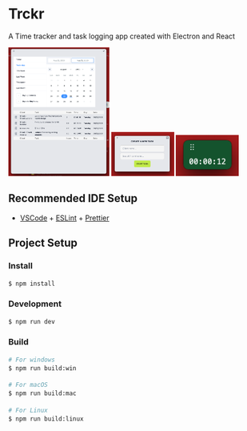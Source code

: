 # Trckr

A Time tracker and task logging app created with Electron and React

<img src="./screenshots/expanded.png" width="40%">
<img src="./screenshots/standard.png" width="25%">
<img src="./screenshots/mini.png" width="25%">

## Recommended IDE Setup

- [VSCode](https://code.visualstudio.com/) + [ESLint](https://marketplace.visualstudio.com/items?itemName=dbaeumer.vscode-eslint) + [Prettier](https://marketplace.visualstudio.com/items?itemName=esbenp.prettier-vscode)

## Project Setup

### Install

```bash
$ npm install
```

### Development

```bash
$ npm run dev
```

### Build

```bash
# For windows
$ npm run build:win

# For macOS
$ npm run build:mac

# For Linux
$ npm run build:linux
```

